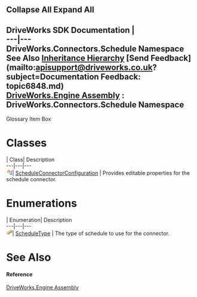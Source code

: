 Collapse All Expand All  
---  
DriveWorks SDK Documentation  |   
---|---  
DriveWorks.Connectors.Schedule Namespace   
See Also [Inheritance Hierarchy](topic6849.md) [Send Feedback](mailto:apisupport@driveworks.co.uk?subject=Documentation Feedback: topic6848.md)  
[DriveWorks.Engine Assembly](topic2156.md) : DriveWorks.Connectors.Schedule Namespace  
---  
  
Glossary Item Box

# Classes

| Class| Description  
---|---|---  
![Class](dotnetimages/Class.gif)| [ScheduleConnectorConfiguration](topic6851.md) | Provides editable properties for the schedule connector.  
  
# Enumerations

| Enumeration| Description  
---|---|---  
![Enumeration](dotnetimages/Enumeration.gif)| [ScheduleType](topic6850.md) | The type of schedule to use for the connector.  
  
# See Also

#### Reference

[DriveWorks.Engine Assembly](topic2156.md)



